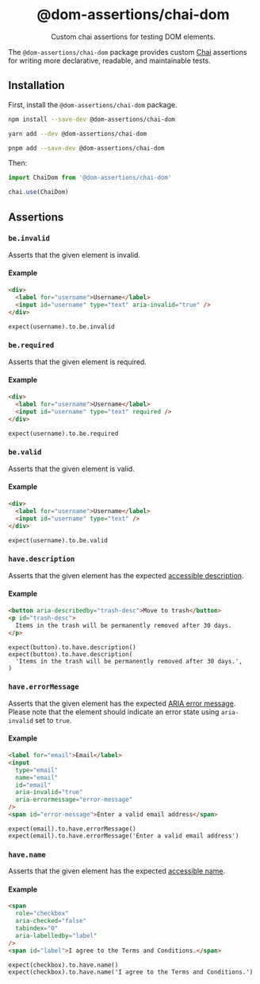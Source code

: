 <div align="center">

<h1>@dom-assertions/chai-dom</h1>

<p>Custom chai assertions for testing DOM elements.</p>

</div>

The `@dom-assertions/chai-dom` package provides custom
[Chai](https://chaijs.com/) assertions for writing more declarative, readable,
and maintainable tests.

## Installation

First, install the `@dom-assertions/chai-dom` package.

```sh
npm install --save-dev @dom-assertions/chai-dom

yarn add --dev @dom-assertions/chai-dom

pnpm add --save-dev @dom-assertions/chai-dom
```

Then:

```ts
import ChaiDom from '@dom-assertions/chai-dom'

chai.use(ChaiDom)
```

## Assertions

### `be.invalid`

Asserts that the given element is invalid.

#### Example

```html
<div>
  <label for="username">Username</label>
  <input id="username" type="text" aria-invalid="true" />
</div>
```

```tsx
expect(username).to.be.invalid
```

### `be.required`

Asserts that the given element is required.

#### Example

```html
<div>
  <label for="username">Username</label>
  <input id="username" type="text" required />
</div>
```

```tsx
expect(username).to.be.required
```

### `be.valid`

Asserts that the given element is valid.

#### Example

```html
<div>
  <label for="username">Username</label>
  <input id="username" type="text" />
</div>
```

```tsx
expect(username).to.be.valid
```

### `have.description`

Asserts that the given element has the expected
[accessible description](https://w3c.github.io/accname/).

#### Example

```html
<button aria-describedby="trash-desc">Move to trash</button>
<p id="trash-desc">
  Items in the trash will be permanently removed after 30 days.
</p>
```

```tsx
expect(button).to.have.description()
expect(button).to.have.description(
  'Items in the trash will be permanently removed after 30 days.',
)
```

### `have.errorMessage`

Asserts that the given element has the expected
[ARIA error message](https://www.w3.org/TR/wai-aria/#aria-errormessage). Please
note that the element should indicate an error state using `aria-invalid` set to
`true`.

#### Example

```html
<label for="email">Email</label>
<input
  type="email"
  name="email"
  id="email"
  aria-invalid="true"
  aria-errormessage="error-message"
/>
<span id="error-message">Enter a valid email address</span>
```

```tsx
expect(email).to.have.errorMessage()
expect(email).to.have.errorMessage('Enter a valid email address')
```

### `have.name`

Asserts that the given element has the expected
[accessible name](https://w3c.github.io/accname/).

#### Example

```html
<span
  role="checkbox"
  aria-checked="false"
  tabindex="0"
  aria-labelledby="label"
/>
<span id="label">I agree to the Terms and Conditions.</span>
```

```tsx
expect(checkbox).to.have.name()
expect(checkbox).to.have.name('I agree to the Terms and Conditions.')
```
